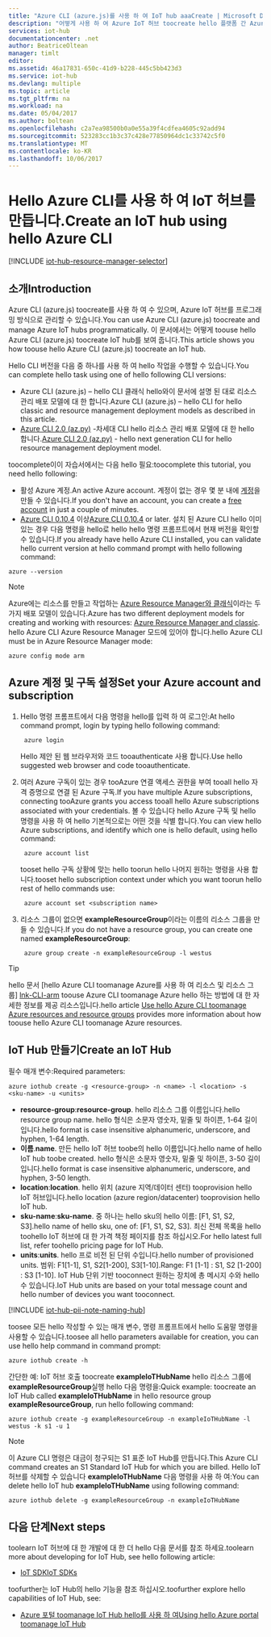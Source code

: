 ```yaml
---
title: "Azure CLI (azure.js)를 사용 하 여 IoT hub aaaCreate | Microsoft Docs"
description: "어떻게 사용 하 여 Azure IoT 허브 toocreate hello 플랫폼 간 Azure CLI (azure.js)."
services: iot-hub
documentationcenter: .net
author: BeatriceOltean
manager: timlt
editor: 
ms.assetid: 46a17831-650c-41d9-b228-445c5bb423d3
ms.service: iot-hub
ms.devlang: multiple
ms.topic: article
ms.tgt_pltfrm: na
ms.workload: na
ms.date: 05/04/2017
ms.author: boltean
ms.openlocfilehash: c2a7ea98500b0a0e55a39f4cdfea4605c92add94
ms.sourcegitcommit: 523283cc1b3c37c428e77850964dc1c33742c5f0
ms.translationtype: MT
ms.contentlocale: ko-KR
ms.lasthandoff: 10/06/2017
---
```

# <a name="create-an-iot-hub-using-hello-azure-cli"></a><span data-ttu-id="3e83e-103">Hello Azure CLI를 사용 하 여 IoT 허브를 만듭니다.</span><span class="sxs-lookup"><span data-stu-id="3e83e-103">Create an IoT hub using hello Azure CLI</span></span>

[!INCLUDE [iot-hub-resource-manager-selector](../../includes/iot-hub-resource-manager-selector.md)]

## <a name="introduction"></a><span data-ttu-id="3e83e-104">소개</span><span class="sxs-lookup"><span data-stu-id="3e83e-104">Introduction</span></span>

<span data-ttu-id="3e83e-105">Azure CLI (azure.js) toocreate를 사용 하 여 수 있으며, Azure IoT 허브를 프로그래밍 방식으로 관리할 수 있습니다.</span><span class="sxs-lookup"><span data-stu-id="3e83e-105">You can use Azure CLI (azure.js) toocreate and manage Azure IoT hubs programmatically.</span></span> <span data-ttu-id="3e83e-106">이 문서에서는 어떻게 toouse hello Azure CLI (azure.js) toocreate IoT hub를 보여 줍니다.</span><span class="sxs-lookup"><span data-stu-id="3e83e-106">This article shows you how toouse hello Azure CLI (azure.js) toocreate an IoT hub.</span></span>

<span data-ttu-id="3e83e-107">Hello CLI 버전을 다음 중 하나를 사용 하 여 hello 작업을 수행할 수 있습니다.</span><span class="sxs-lookup"><span data-stu-id="3e83e-107">You can complete hello task using one of hello following CLI versions:</span></span>

* <span data-ttu-id="3e83e-108">Azure CLI (azure.js) – hello CLI 클래식 hello와이 문서에 설명 된 대로 리소스 관리 배포 모델에 대 한 합니다.</span><span class="sxs-lookup"><span data-stu-id="3e83e-108">Azure CLI (azure.js) – hello CLI for hello classic and resource management deployment models as described in this article.</span></span>
* <span data-ttu-id="3e83e-109">[Azure CLI 2.0 (az.py)](iot-hub-create-using-cli.md) -차세대 CLI hello 리소스 관리 배포 모델에 대 한 hello 합니다.</span><span class="sxs-lookup"><span data-stu-id="3e83e-109">[Azure CLI 2.0 (az.py)](iot-hub-create-using-cli.md) - hello next generation CLI for hello resource management deployment model.</span></span>

<span data-ttu-id="3e83e-110">toocomplete이이 자습서에서는 다음 hello 필요:</span><span class="sxs-lookup"><span data-stu-id="3e83e-110">toocomplete this tutorial, you need hello following:</span></span>

* <span data-ttu-id="3e83e-111">활성 Azure 계정.</span><span class="sxs-lookup"><span data-stu-id="3e83e-111">An active Azure account.</span></span> <span data-ttu-id="3e83e-112">계정이 없는 경우 몇 분 내에 [계정][lnk-free-trial]을 만들 수 있습니다.</span><span class="sxs-lookup"><span data-stu-id="3e83e-112">If you don't have an account, you can create a [free account][lnk-free-trial] in just a couple of minutes.</span></span>
* <span data-ttu-id="3e83e-113">[Azure CLI 0.10.4][lnk-CLI-install] 이상</span><span class="sxs-lookup"><span data-stu-id="3e83e-113">[Azure CLI 0.10.4][lnk-CLI-install] or later.</span></span> <span data-ttu-id="3e83e-114">설치 된 Azure CLI hello 이미 있는 경우 다음 명령을 hello로 hello hello 명령 프롬프트에서 현재 버전을 확인할 수 있습니다.</span><span class="sxs-lookup"><span data-stu-id="3e83e-114">If you already have hello Azure CLI installed, you can validate hello current version at hello command prompt with hello following command:</span></span>

```azurecli
azure --version
```

> [!NOTE]
> <span data-ttu-id="3e83e-115">Azure에는 리소스를 만들고 작업하는 [Azure Resource Manager와 클래식](../azure-resource-manager/resource-manager-deployment-model.md)이라는 두 가지 배포 모델이 있습니다.</span><span class="sxs-lookup"><span data-stu-id="3e83e-115">Azure has two different deployment models for creating and working with resources:  [Azure Resource Manager and classic](../azure-resource-manager/resource-manager-deployment-model.md).</span></span> <span data-ttu-id="3e83e-116">hello Azure CLI Azure Resource Manager 모드에 있어야 합니다.</span><span class="sxs-lookup"><span data-stu-id="3e83e-116">hello Azure CLI must be in Azure Resource Manager mode:</span></span>
>
> ```azurecli
> azure config mode arm
> ```

## <a name="set-your-azure-account-and-subscription"></a><span data-ttu-id="3e83e-117">Azure 계정 및 구독 설정</span><span class="sxs-lookup"><span data-stu-id="3e83e-117">Set your Azure account and subscription</span></span>

1. <span data-ttu-id="3e83e-118">Hello 명령 프롬프트에서 다음 명령을 hello를 입력 하 여 로그인:</span><span class="sxs-lookup"><span data-stu-id="3e83e-118">At hello command prompt, login by typing hello following command:</span></span>

   ```azurecli
    azure login
   ```

   <span data-ttu-id="3e83e-119">Hello 제안 된 웹 브라우저와 코드 tooauthenticate 사용 합니다.</span><span class="sxs-lookup"><span data-stu-id="3e83e-119">Use hello suggested web browser and code tooauthenticate.</span></span>
1. <span data-ttu-id="3e83e-120">여러 Azure 구독이 있는 경우 tooAzure 연결 액세스 권한을 부여 tooall hello 자격 증명으로 연결 된 Azure 구독.</span><span class="sxs-lookup"><span data-stu-id="3e83e-120">If you have multiple Azure subscriptions, connecting tooAzure grants you access tooall hello Azure subscriptions associated with your credentials.</span></span> <span data-ttu-id="3e83e-121">볼 수 있습니다 hello Azure 구독 및 hello 명령을 사용 하 여 hello 기본적으로는 어떤 것을 식별 합니다.</span><span class="sxs-lookup"><span data-stu-id="3e83e-121">You can view hello Azure subscriptions, and identify which one is hello default, using hello command:</span></span>

   ```azurecli
    azure account list
   ```

   <span data-ttu-id="3e83e-122">tooset hello 구독 상황에 맞는 hello toorun hello 나머지 원하는 명령을 사용 합니다.</span><span class="sxs-lookup"><span data-stu-id="3e83e-122">tooset hello subscription context under which you want toorun hello rest of hello commands use:</span></span>

   ```azurecli
    azure account set <subscription name>
   ```

1. <span data-ttu-id="3e83e-123">리소스 그룹이 없으면 **exampleResourceGroup**이라는 이름의 리소스 그룹을 만들 수 있습니다.</span><span class="sxs-lookup"><span data-stu-id="3e83e-123">If you do not have a resource group, you can create one named **exampleResourceGroup**:</span></span>

   ```azurecli
    azure group create -n exampleResourceGroup -l westus
   ```

> [!TIP]
> <span data-ttu-id="3e83e-124">hello 문서 [hello Azure CLI toomanage Azure를 사용 하 여 리소스 및 리소스 그룹] [ lnk-CLI-arm] toouse Azure CLI toomanage Azure hello 하는 방법에 대 한 자세한 정보를 제공 리소스입니다.</span><span class="sxs-lookup"><span data-stu-id="3e83e-124">hello article [Use hello Azure CLI toomanage Azure resources and resource groups][lnk-CLI-arm] provides more information about how toouse hello Azure CLI toomanage Azure resources.</span></span>

## <a name="create-an-iot-hub"></a><span data-ttu-id="3e83e-125">IoT Hub 만들기</span><span class="sxs-lookup"><span data-stu-id="3e83e-125">Create an IoT Hub</span></span>

<span data-ttu-id="3e83e-126">필수 매개 변수:</span><span class="sxs-lookup"><span data-stu-id="3e83e-126">Required parameters:</span></span>

```azurecli
azure iothub create -g <resource-group> -n <name> -l <location> -s <sku-name> -u <units>
```

* <span data-ttu-id="3e83e-127">**resource-group**:</span><span class="sxs-lookup"><span data-stu-id="3e83e-127">**resource-group**.</span></span> <span data-ttu-id="3e83e-128">hello 리소스 그룹 이름입니다.</span><span class="sxs-lookup"><span data-stu-id="3e83e-128">hello resource group name.</span></span> <span data-ttu-id="3e83e-129">hello 형식은 소문자 영숫자, 밑줄 및 하이픈, 1-64 길이입니다.</span><span class="sxs-lookup"><span data-stu-id="3e83e-129">hello format is case insensitive alphanumeric, underscore, and hyphen, 1-64 length.</span></span>
* <span data-ttu-id="3e83e-130">**이름**.</span><span class="sxs-lookup"><span data-stu-id="3e83e-130">**name**.</span></span> <span data-ttu-id="3e83e-131">만든 hello IoT 허브 toobe의 hello 이름입니다.</span><span class="sxs-lookup"><span data-stu-id="3e83e-131">hello name of hello IoT hub toobe created.</span></span> <span data-ttu-id="3e83e-132">hello 형식은 소문자 영숫자, 밑줄 및 하이픈, 3-50 길이입니다.</span><span class="sxs-lookup"><span data-stu-id="3e83e-132">hello format is case insensitive alphanumeric, underscore, and hyphen, 3-50 length.</span></span>
* <span data-ttu-id="3e83e-133">**location**:</span><span class="sxs-lookup"><span data-stu-id="3e83e-133">**location**.</span></span> <span data-ttu-id="3e83e-134">hello 위치 (azure 지역/데이터 센터) tooprovision hello IoT 허브입니다.</span><span class="sxs-lookup"><span data-stu-id="3e83e-134">hello location (azure region/datacenter) tooprovision hello IoT hub.</span></span>
* <span data-ttu-id="3e83e-135">**sku-name**:</span><span class="sxs-lookup"><span data-stu-id="3e83e-135">**sku-name**.</span></span> <span data-ttu-id="3e83e-136">중 하나는 hello sku의 hello 이름: [F1, S1, S2, S3].</span><span class="sxs-lookup"><span data-stu-id="3e83e-136">hello name of hello sku, one of: [F1, S1, S2, S3].</span></span> <span data-ttu-id="3e83e-137">최신 전체 목록을 hello toohello IoT 허브에 대 한 가격 책정 페이지를 참조 하십시오.</span><span class="sxs-lookup"><span data-stu-id="3e83e-137">For hello latest full list, refer toohello pricing page for IoT Hub.</span></span>
* <span data-ttu-id="3e83e-138">**units**:</span><span class="sxs-lookup"><span data-stu-id="3e83e-138">**units**.</span></span> <span data-ttu-id="3e83e-139">hello 프로 비전 된 단위 수입니다.</span><span class="sxs-lookup"><span data-stu-id="3e83e-139">hello number of provisioned units.</span></span> <span data-ttu-id="3e83e-140">범위: F1[1-1], S1, S2[1-200], S3[1-10].</span><span class="sxs-lookup"><span data-stu-id="3e83e-140">Range: F1 [1-1] : S1, S2 [1-200] : S3 [1-10].</span></span> <span data-ttu-id="3e83e-141">IoT Hub 단위 기반 tooconnect 원하는 장치에 총 메시지 수와 hello 수 있습니다.</span><span class="sxs-lookup"><span data-stu-id="3e83e-141">IoT Hub units are based on your total message count and hello number of devices you want tooconnect.</span></span>

[!INCLUDE [iot-hub-pii-note-naming-hub](../../includes/iot-hub-pii-note-naming-hub.md)]

<span data-ttu-id="3e83e-142">toosee 모든 hello 작성할 수 있는 매개 변수, 명령 프롬프트에서 hello 도움말 명령을 사용할 수 있습니다.</span><span class="sxs-lookup"><span data-stu-id="3e83e-142">toosee all hello parameters available for creation, you can use hello help command in command prompt:</span></span>

```azurecli
azure iothub create -h
```

<span data-ttu-id="3e83e-143">간단한 예: IoT 허브 호출 toocreate **exampleIoTHubName** hello 리소스 그룹에 **exampleResourceGroup**실행 hello 다음 명령을:</span><span class="sxs-lookup"><span data-stu-id="3e83e-143">Quick example: toocreate an IoT Hub called **exampleIoTHubName** in hello resource group **exampleResourceGroup**, run hello following command:</span></span>

```azurecli
azure iothub create -g exampleResourceGroup -n exampleIoTHubName -l westus -k s1 -u 1
```

> [!NOTE]
> <span data-ttu-id="3e83e-144">이 Azure CLI 명령은 대금이 청구되는 S1 표준 IoT Hub를 만듭니다.</span><span class="sxs-lookup"><span data-stu-id="3e83e-144">This Azure CLI command creates an S1 Standard IoT Hub for which you are billed.</span></span> <span data-ttu-id="3e83e-145">Hello IoT 허브를 삭제할 수 있습니다 **exampleIoTHubName** 다음 명령을 사용 하 여:</span><span class="sxs-lookup"><span data-stu-id="3e83e-145">You can delete hello IoT hub **exampleIoTHubName** using following command:</span></span>
>
> ```azurecli
> azure iothub delete -g exampleResourceGroup -n exampleIoTHubName
> ```

## <a name="next-steps"></a><span data-ttu-id="3e83e-146">다음 단계</span><span class="sxs-lookup"><span data-stu-id="3e83e-146">Next steps</span></span>

<span data-ttu-id="3e83e-147">toolearn IoT 허브에 대 한 개발에 대 한 더 hello 다음 문서를 참조 하세요.</span><span class="sxs-lookup"><span data-stu-id="3e83e-147">toolearn more about developing for IoT Hub, see hello following article:</span></span>

* <span data-ttu-id="3e83e-148">[IoT SDK][lnk-sdks]</span><span class="sxs-lookup"><span data-stu-id="3e83e-148">[IoT SDKs][lnk-sdks]</span></span>

<span data-ttu-id="3e83e-149">toofurther는 IoT Hub의 hello 기능을 참조 하십시오.</span><span class="sxs-lookup"><span data-stu-id="3e83e-149">toofurther explore hello capabilities of IoT Hub, see:</span></span>

* <span data-ttu-id="3e83e-150">[Azure 포털 toomanage IoT Hub hello를 사용 하 여][lnk-portal]</span><span class="sxs-lookup"><span data-stu-id="3e83e-150">[Using hello Azure portal toomanage IoT Hub][lnk-portal]</span></span>

<!-- Links -->
[lnk-free-trial]: https://azure.microsoft.com/pricing/free-trial/
[lnk-azure-portal]: https://portal.azure.com/
[lnk-status]: https://azure.microsoft.com/status/
[lnk-CLI-install]:../cli-install-nodejs.md
[lnk-rest-api]: https://docs.microsoft.com/rest/api/iothub/iothubresource
[lnk-CLI-arm]: ../azure-resource-manager/xplat-cli-azure-resource-manager.md

[lnk-sdks]: iot-hub-devguide-sdks.md
[lnk-portal]: iot-hub-create-through-portal.md 
